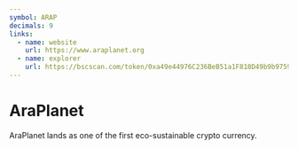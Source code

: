 ```yaml
---
symbol: ARAP
decimals: 9
links:
  - name: website
    url: https://www.araplanet.org
  - name: explorer
    url: https://bscscan.com/token/0xa49e44976C236BeB51a1F818D49b9b9759Ed97b1
---
```


# AraPlanet

AraPlanet lands as one of the first eco-sustainable crypto currency.
